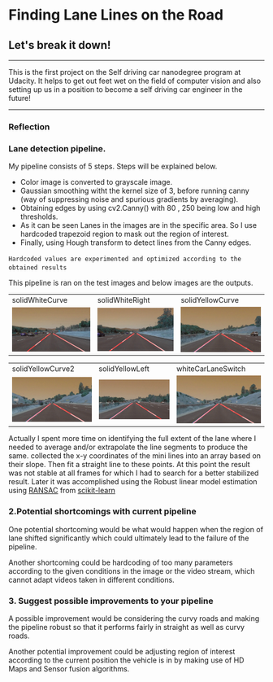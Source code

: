 # **Finding Lane Lines on the Road** 

## Let's break it down!

---

This is the first project on the Self driving car nanodegree program at Udacity.
It helps to get out feet wet on the field of computer vision and also setting up us in a position to become a self driving car engineer in the future!

---

### Reflection

### Lane detection pipeline.

My pipeline consists of 5 steps. Steps will be explained below. 

* Color image is converted to grayscale image.
* Gaussian smoothing witht the kernel size of 3, before running canny (way of suppressing noise and spurious gradients by averaging).
* Obtaining edges by using cv2.Canny() with 80 , 250 being low and high thresholds.
* As it can be seen Lanes in the images are in the specific area. So I use hardcoded trapezoid region to mask out the region of interest. 
* Finally, using Hough transform to detect lines from the Canny edges. 

`Hardcoded values are experimented and optimized according to the obtained results`

This pipeline is ran on the test images and below images are the outputs. 


<table>
  <tr>
    <td>solidWhiteCurve</td>
     <td>solidWhiteRight</td>
     <td>solidYellowCurve</td>
  </tr>
  <tr>
    <td><img src="./test_images_output/Red/solidWhiteCurve_test_output.jpg" width=250 ></td>
    <td><img src="./test_images_output/Red/solidWhiteRight_test_output.jpg" width=250 ></td>
    <td><img src="./test_images_output/Red/solidYellowCurve_test_output.jpg" width=250 ></td>
  </tr>
 </table>
 
 <table>
  <tr>
    <td>solidYellowCurve2</td>
     <td>solidYellowLeft</td>
     <td>whiteCarLaneSwitch</td>
  </tr>
  <tr>
    <td><img src="./test_images_output/Red/solidYellowCurve2_test_output.jpg" width=250 ></td>
    <td><img src="./test_images_output/Red/solidYellowLeft_test_output.jpg" width=250 ></td>
    <td><img src="./test_images_output/Red/whiteCarLaneSwitch_test_output.jpg" width=250 ></td>
  </tr>
 </table>


Actually I spent more time on identifying the full extent of the lane where I needed to average and/or extrapolate the line segments to produce the same. 
collected the x-y coordinates of the mini lines into an array based on their slope. Then fit a straight line to these points. At this point the result was not stable at all frames for which I had to search for a better stabilized result. Later it was accomplished using the Robust linear model estimation using [RANSAC](https://scikit-learn.org/stable/auto_examples/linear_model/plot_ransac.html#sphx-glr-auto-examples-linear-model-plot-ransac-py) from [scikit-learn](scikit-learn.org)


### 2.Potential shortcomings with current pipeline


One potential shortcoming would be what would happen when the region of lane shifted significantly which could ultimately lead to the failure of the pipeline.

Another shortcoming could be hardcoding of too many parameters according to the given conditions in the image or the video stream, which cannot adapt videos taken in different conditions.


### 3. Suggest possible improvements to your pipeline

A possible improvement would be considering the curvy roads and making the pipeline robust so that it performs fairly in straight as well as curvy roads.

Another potential improvement could be adjusting region of interest according to the current position the vehicle is in by making use of HD Maps and Sensor fusion algorithms.
